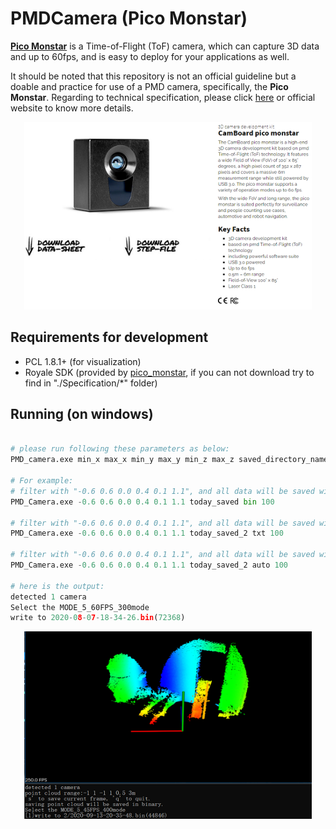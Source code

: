 # PMDCamera (Pico Monstar)

[**Pico Monstar**](https://pmdtec.com/picofamily/monstar/) is a Time-of-Flight (ToF) camera, which can capture 3D data and up to 60fps, and is easy to deploy for your applications as well. 

It should be noted that this repository is not an official guideline but a doable and practice for use of a PMD camera, specifically, the **Pico Monstar**. Regarding to technical specification, please click [here](./specifications) or official website to know more details.

<p align="center">
  <img width="460" height="300" src="./images/pico_monstar.png">
</p>

## Requirements for development

- PCL 1.8.1+ (for visualization)
- Royale SDK (provided by [pico_monstar](https://pmdtec.com/picofamily/monstar/), if you can not download try to find in "./Specification/*" folder)

## Running (on windows)

``` python

# please run following these parameters as below:
PMD_camera.exe min_x max_x min_y max_y min_z max_z saved_directory_name saved_format[bin/txt/auto] interval_time(ms, only for auto)

# For example:
# filter with "-0.6 0.6 0.0 0.4 0.1 1.1", and all data will be saved with .bin, a format that is space saved. 100 is ignored
PMD_Camera.exe -0.6 0.6 0.0 0.4 0.1 1.1 today_saved bin 100

# filter with "-0.6 0.6 0.0 0.4 0.1 1.1", and all data will be saved with .txt, a format that can be readable by Notepad. 100 is ignored
PMD_Camera.exe -0.6 0.6 0.0 0.4 0.1 1.1 today_saved_2 txt 100

# filter with "-0.6 0.6 0.0 0.4 0.1 1.1", and all data will be saved with .txt and .bin per 100 milesecond.
PMD_Camera.exe -0.6 0.6 0.0 0.4 0.1 1.1 today_saved_2 auto 100

# here is the output:
detected 1 camera
Select the MODE_5_60FPS_300mode
write to 2020-08-07-18-34-26.bin(72368)
```

<p align="center">
  <img width="460" height="300" src="./images/sample.png">
</p>
